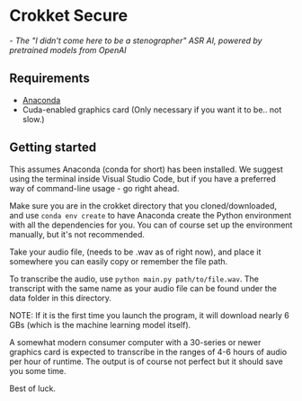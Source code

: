 # Crokket Secure
_- The "I didn't come here to be a stenographer" ASR AI, powered by pretrained models from OpenAI_

## Requirements
- [Anaconda](https://www.anaconda.com/)
- Cuda-enabled graphics card (Only necessary if you want it to be.. not slow.)

## Getting started
This assumes Anaconda (conda for short) has been installed.
We suggest using the terminal inside Visual Studio Code, but if you have a preferred way of command-line usage - go right ahead.

Make sure you are in the crokket directory that you cloned/downloaded, and use `conda env create` to have Anaconda create the Python environment with all the dependencies for you. You can of course set up the environment manually, but it's not recommended.

Take your audio file, (needs to be .wav as of right now), and place it somewhere you can easily copy or remember the file path.

To transcribe the audio, use `python main.py path/to/file.wav`. The transcript with the same name as your audio file can be found under the data folder in this directory. 

NOTE: If it is the first time you launch the program, it will download nearly 6 GBs (which is the machine learning model itself).

A somewhat modern consumer computer with a 30-series or newer graphics card is expected to transcribe in the ranges of 4-6 hours of audio per hour of runtime. The output is of course not perfect but it should save you some time.

Best of luck.